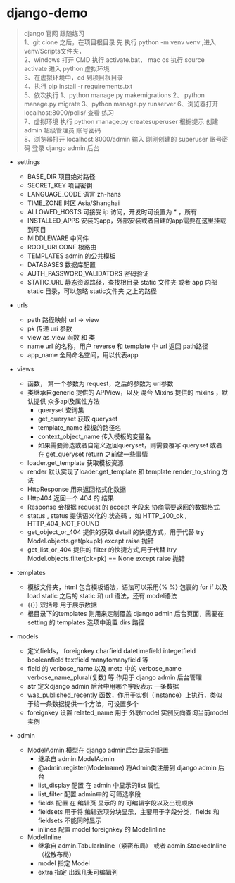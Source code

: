 # django-demo

> django 官网 跟随练习  
> 1、git clone 之后，在项目根目录 先 执行 python -m venv venv ,进入 venv/Scripts文件夹，   
> 2、windows 打开 CMD 执行 activate.bat， mac os 执行 source activate 进入 python 虚拟环境   
> 3、在虚拟环境中，cd 到项目根目录  
> 4、执行 pip install -r requirements.txt  
> 5、依次执行 1、python manage.py makemigrations  2、 python manage.py migrate    3、python manage.py runserver
> 6、浏览器打开  localhost:8000/polls/ 查看 练习  
> 7、虚拟环境 执行 python manage.py createsuperuser 根据提示 创建 admin 超级管理员 账号密码  
> 8、浏览器打开 localhost:8000/admin 输入 刚刚创建的 superuser 账号密码 登录 django admin 后台

+ settings
    - BASE_DIR 项目绝对路径
    - SECRET_KEY 项目密钥
    - LANGUAGE_CODE 语言 zh-hans
    - TIME_ZONE 时区 Asia/Shanghai
    - ALLOWED_HOSTS 可接受 ip 访问，开发时可设置为 * ，所有
    - INSTALLED_APPS 安装的app，外部安装或者自建的app需要在这里挂载到项目
    - MIDDLEWARE 中间件
    - ROOT_URLCONF 根路由
    - TEMPLATES admin 的公共模板
    - DATABASES 数据库配置
    - AUTH_PASSWORD_VALIDATORS 密码验证
    - STATIC_URL 静态资源路径，查找根目录 static 文件夹 或者 app 内部 static 目录，可以忽略 static文件夹 之上的路径

+ urls
    - path 路径映射  url -> view 
    - pk 传递 uri 参数
    - view as_view 函数 和 类 
    - name url 的名称，用户 reverse 和 template 中 url 返回 path路径
    - app_name 全局命名空间，用以代表app

+ views
    - 函数， 第一个参数为 request，之后的参数为 uri参数
    - 类继承自generic 提供的 APIView，以及 混合 Mixins 提供的 mixins ，默认提供 众多api及属性方法
        - queryset 查询集
        - get_queryset 获取 queryset
        - template_name 模板的路径名
        - context_object_name 传入模板的变量名
        - 如果需要筛选或者自定义返回queryset，则需要覆写 queryset 或者 在 get_queryset return 之前做一些事情
    - loader.get_template 获取模板资源
    - render 默认实现了loader.get_template 和 template.render_to_string 方法
    - HttpResponse 用来返回格式化数据
    - Http404 返回一个 404 的 结果
    - Response 会根据 request 的 accept 字段来 协商需要返回的数据格式
    - status , status 提供语义化的 状态码 ，如 HTTP_200_ok  , HTTP_404_NOT_FOUND
    - get_object_or_404 提供的获取 detail 的快捷方式，用于代替 try Model.objects.get(pk=pk) except raise 抛错
    - get_list_or_404 提供的 filter 的快捷方式,用于代替 ltry Model.objects.filter(pk=pk) == None except raise 抛错
   
+ templates
    - 模板文件夹，html 包含模板语法，语法可以采用{% %} 包裹的 for if 以及 load static 之后的 static 和 url 语法，还有 model语法
    - {{}} 双括号 用于展示数据
    - 根目录下的templates 则用来定制覆盖 django admin 后台页面，需要在 setting 的 templates 选项中设置 dirs 路径

+ models
    - 定义fields， foreignkey  charfield datetimefield  integetfield booleanfield textfield manytomanyfield 等
    - field 的 verbose_name 以及 meta 中的 verbose_name verbose_name_plural(复数) 等 作用于 django admin 后台管理
    - __str__ 定义django admin 后台中用哪个字段表示 一条数据
    - was_published_recently 函数，作用于实例（instance）上执行，类似于给一条数据提供一个方法，可设置多个
    - foreignkey 设置 related_name 用于 外联model 实例反向查询当前model实例
  
+ admin
    - ModelAdmin 模型在 django admin后台显示的配置
        - 继承自 admin.ModelAdmin
        - @admin.register(Modelname) 将Admin类注册到 django admin 后台
        - list_display 配置 在 admin 中显示的list 属性
        - list_filter 配置 admin中的 可筛选字段
        - fields 配置 在 编辑页 显示的 的 可编辑字段以及出现顺序
        - fieldsets 用于将 编辑选项分块显示，主要用于字段分类，fields 和 fieldsets 不能同时显示
        - inlines 配置 model foreignkey 的 Modelinline
    - ModelInline  
        - 继承自 admin.TabularInline（紧密布局） 或者 admin.StackedInline （松散布局）
        - model 指定 Model
        - extra 指定 出现几条可编辑列
    
     
  
